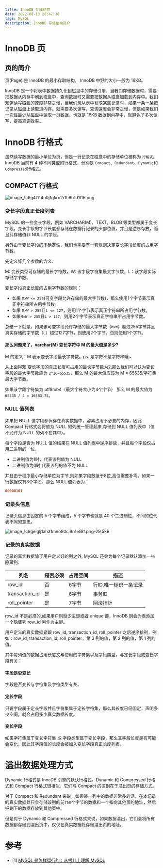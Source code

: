 ```yaml
---
title: InnoDB 存储结构
date: 2022-08-13 20:47:38
tags: MySQL
description: InnoDB 存储结构简介
---
```

# InnoDB 页

## 页的简介

页(Page) 是 InnoDB 的最小存取结构， InnoDB 中野的大小一般为 16KB。

InnoDB 是一个将表中数据持久化到磁盘中的存储引擎，当我们存储数据时，需要把数据从内存中刷到磁盘中，查询数据时又需要把数据从磁盘加载到内存中。我们知道读写磁盘的速度非常之慢，当我们想从表中获取某些记录时，如果一条一条把记录从磁盘上读取进内存，就需要多次读写，查询速度会非常之慢，但是如果我们一次性最少从磁盘中读取一页数据，也就是 16KB 数据到内存中，就避免了多次读写，提高查询效率。



# InnoDB 行格式

虽然读写数据的最小单位为页，但是一行记录在磁盘中的存储单位被称为 `行格式`。InnoDB 当前有 4 种不同类型的行格式，分别是 `Compact`、`Redundant`、`Dynamic`和`Compressed`行格式。


## COMPACT 行格式


![image_1c9g4t114n0j1gkro2r1h8h1d1t16.png](https://p1-jj.byteimg.com/tos-cn-i-t2oaga2asx/gold-user-assets/2019/3/12/169710e8fafc21aa~tplv-t2oaga2asx-zoom-in-crop-mark:3024:0:0:0.awebp)

### 变长字段真正长度列表

MySQL 的一些变长字段，例如 VARCHAR(M)，TEXT，BLOB  等类型都属于变长字段，变长字段的字节长度都存储在数据行记录的头部位置，并且是逆序存放，而且只存储值非 NULL 的字段。

另外由于变长字段的不确定性，我们也需要有一套规则决定变长字段长度的占用字节数。

先定义好几个参数的含义:

M: 变长类型可存储的最长字符数，W: 该字段字符集最大字节数，L：该字段实际存储字节数。

变长字段真正长度的占用字节数的规则：

* 如果 `MxW <= 255`(可变字段允许存储的最大字节数)，那么使用1个字节表示真正字符串所占用字节数。
* 如果 `M×W > 255`且`L <= 127`，则用1个字节表示真正字符串所占用字节数。
* 如果`M×W > 255`且`L > 127`，则用2个字节表示真正字符串所占用字节数。

总结一下就是，如果该可变字段允许存储的最大字节数（`M×W`）超过255字节并且真实存储的字节数（`L`）超过127字节，则使用2个字节，否则使用1个字节。

#### 那么问题来了，varchar(M) 变长字符中 M 的最大值是多少?

M 的定义：M 表示变长字段最长字符数。ps. 是字符不是字符串哦~

从上面得知,变长字段的真正长度可占用的最长字节数为2,那么我们可以认为变长字段的最大字节数应为 `2^16=65535`，那么 M 的最大值应该为 M = 65535/字符集最大字节数。

如果该字段字符集为 utf8mb4（最大字符大小为4个字节） 那么 M 的最大值为 `65535 / 4 = 16383.75`。

### NULL 值列表

如果把 NULL 值字段都保存在真实数据中，容易占用不必要的内存，因此 Compact 行格式会将值为 NULL 的列统一管理起来,存储到 NULL 值列表中（值不允许为 NULL  的列不在其中）。

每个字段是否为 NULL 值的结果在 NULL 值列表中逆序排放，并且每个字段仅占用二进制的一位。

* 二进制值为1时，代表该列值为 NULL
* 二进制值为0时,代表该列的值不为 NULL

并且由于程序最小存储单位为字节,则如果字段数低于8位,高位需要补零。如果一行数据仅有3个字段，那么 NULL 值列表为：

```ini
00000101
```

### 记录头信息

记录头信息由固定的 5 个字节组成，5 个字节也就是 40 个二进制位，不同的位代表不同的意思。

![image_1c9geiglj1ah31meo80ci8n1eli8f.png-29.5kB](https://p1-jj.byteimg.com/tos-cn-i-t2oaga2asx/gold-user-assets/2019/3/12/169710e97718ef01~tplv-t2oaga2asx-zoom-in-crop-mark:3024:0:0:0.awebp)

### 记录的真实数据

记录的真实数据除了用户定义好的列之外, MySQL 还会为每个记录默认添加一些隐藏列:

| 列名           | 是否必须 | 占用空间 | 描述                  |
| -------------- | -------- | -------- | --------------------- |
| row_id         | 否       | 6字节    | 行ID,唯一标识一条记录 |
| transaction_id | 是       | 6字节    | 事务ID                |
| roll_pointer   | 是       | 7字节    | 回滚指针              |

row_id 不是必须的,如果用户则缺少主键或者 unique 键，InnoDB 则会为表添加一个隐藏列 row_id 列作为主键。

用户定义的真实数据紧跟 row_id, transaction_id, roll_pointer 之后逆序排列，例如：row_id, transaction_id, roll_pointer，第 3 列的值，第 2 列的值，第 1 列的值。

其中每列值的数据占用长度又与使用的字符集以及字段类型，与定长字段或变长字段有关：

#### 字段是否变长

字段是否变长与字符集及字符类型有关。


#### 定长字段

只要字段属于定长字段并且字符集属于定长字符集，那么其长度已经固定，声明多少空间，就会占用多少真实数据长度。

#### 变长字段

如果字符集属于变长字符集 或 字段类型属于变长字段，那么其字段长度是有可能会变化，因此其字段值的长度会被加入变长字段真正长度列表。

# 溢出数据处理方式

Dynamic 行格式是 InnoDB 引擎的默认行格式。Dynamic 和 Compressed 行格式和 Compact 行格式很相似，它们与 Compact 的区别在于溢出页的存储方式。

对于 Compact 和 Redundant 来说，如果某一列中的数据非常多的话，在本记录的真实数据处只会存储该列的前`768`个字节的数据和一个指向其他页的地址，然后把剩下的数据存放到其他页中。

但是对于 Dynamic 和 Compressed 行格式来说，如果数据溢出，它们会将所有数据都存储到溢出页中，仅仅在真实数据处存储溢出页的地址。

# 参考
- [1] [MySQL 是怎样运行的：从根儿上理解 MySQL](https://s.juejin.cn/ds/jhuSJj7/)
